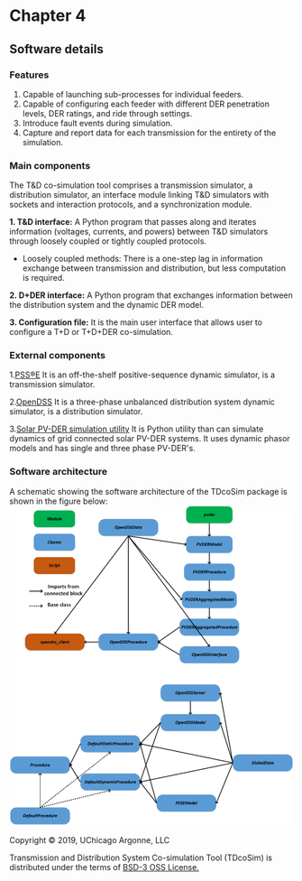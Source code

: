 # Chapter 4
## Software details

### Features
1. Capable of launching sub-processes for individual feeders.
2. Capable of configuring each feeder with different DER penetration levels, DER ratings, and ride through settings.
3. Introduce fault events during simulation.
4. Capture and report data for each transmission for the entirety of the simulation.

### Main components
The T&D co-simulation tool comprises a transmission simulator, a distribution simulator, an interface module linking T&D simulators with sockets and interaction protocols, and a synchronization module.

**1. T&D interface:**
A Python program that passes along and iterates information (voltages, currents, and powers) between T&D simulators through loosely coupled or tightly coupled protocols.
  * Loosely coupled methods: There is a one-step lag in information exchange between transmission and distribution, but less computation is required. 

**2. D+DER interface:**
A Python program that exchanges information between the distribution system and the dynamic DER model.

**3. Configuration file:**
It is the main user interface that allows user to configure a T+D or T+D+DER co-simulation. 

### External components
1.[PSS®E](https://new.siemens.com/global/en/products/energy/services/transmission-distribution-smart-grid/consulting-and-planning/pss-software/pss-e.html)
It is an off-the-shelf positive-sequence dynamic simulator, is a transmission simulator. 

2.[OpenDSS](https://www.epri.com/#/pages/sa/opendss)
It is a three-phase unbalanced distribution system dynamic simulator, is a distribution simulator.

3.[Solar PV-DER simulation utility](https://github.com/sibyjackgrove/SolarPV-DER-simulation-utility)
It is Python utility than can simulate dynamics of grid connected solar PV-DER systems. It uses dynamic phasor models and has single and three phase PV-DER's. 

### Software architecture
A schematic showing the software architecture of the TDcoSim package is shown in the figure below:
![schematic of software architecture](images/cosim_software_architecture.png)


Copyright © 2019, UChicago Argonne, LLC

Transmission and Distribution System Co-simulation Tool (TDcoSim) is distributed under the terms of [BSD-3 OSS License.](LICENSE.md)